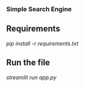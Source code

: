 ### Simple Search Engine

## Requirements
*pip install -r requirements.txt*

## Run the file
*streamlit run app.py*